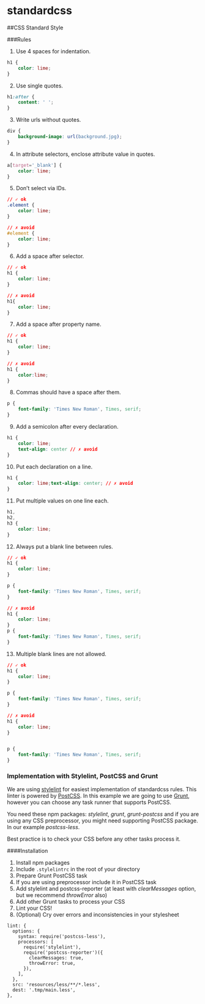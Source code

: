 # standardcss
##CSS Standard Style

###Rules
1. Use 4 spaces for indentation.
  ```css
  h1 {
      color: lime;
  }
  ```

2. Use single quotes.
  ```css
  h1:after {
      content: ' ';
  }
  ```
  
3. Write urls without quotes.
  ```css
  div {
      background-image: url(background.jpg);
  }
  ```
  
4. In attribute selectors, enclose attribute value in quotes.
  ```css
  a[target='_blank'] {
      color: lime;
  }
  ```
  
5. Don’t select via IDs.
  ```css
  // ✓ ok 
  .element {
      color: lime;
  }
  ```
  ```css
  // ✗ avoid 
  #element {
      color: lime;
  }
  ```
  
6. Add a space after selector.
  ```css
  // ✓ ok 
  h1 {
      color: lime;
  }
  ```
  ```css
  // ✗ avoid 
  h1{
      color: lime;
  }
  ```
  
7. Add a space after property name.
  ```css
  // ✓ ok 
  h1 {
      color: lime;
  }
  ```
  ```css
  // ✗ avoid 
  h1 {
      color:lime;
  }
  ```
  
8. Commas should have a space after them.
  ```css
  p {
      font-family: 'Times New Roman', Times, serif;
  }
  ```
  
9. Add a semicolon after every declaration.
  ```css
  h1 {
      color: lime;
      text-align: center // ✗ avoid 
  }
  ```
  
10. Put each declaration on a line.
  ```css
  h1 {
      color: lime;text-align: center; // ✗ avoid
  }
  ```
  
11. Put multiple values on one line each.
  ```css
  h1,
  h2,
  h3 {
      color: lime;
  }
  ```
12. Always put a blank line between rules.
  ```css
  // ✓ ok 
  h1 {
      color: lime;
  }

  p {
      font-family: 'Times New Roman', Times, serif;
  }
  ```
  ```css
  // ✗ avoid
  h1 {
      color: lime;
  }
  p {
      font-family: 'Times New Roman', Times, serif;
  }
  ```
13. Multiple blank lines are not allowed.
  ```css
  // ✓ ok 
  h1 {
      color: lime;
  }

  p {
      font-family: 'Times New Roman', Times, serif;
  }
  ```
  ```css
  // ✗ avoid
  h1 {
      color: lime;
  }


  p {
      font-family: 'Times New Roman', Times, serif;
  }
  ```
  
### Implementation with Stylelint, PostCSS and Grunt
We are using [stylelint](https://github.com/stylelint/stylelint) for easiest implementation 
of standardcss rules. This linter is powered by [PostCSS](https://github.com/postcss/postcss). 
In this example we are going to use [Grunt](http://gruntjs.com/), however you can choose 
any task runner that supports PostCSS. 

You need these npm packages: _stylelint_, _grunt_, _grunt-postcss_ and if you are using any 
CSS preprocessor, you might need supporting PostCSS package. In our example _postcss-less_.

Best practice is to check your CSS before any other tasks process it.

####Installation
1. Install npm packages
2. Include `.stylelintrc` in the root of your directory
3. Prepare Grunt PostCSS task
4. If you are using preprocessor include it in PostCSS task
5. Add stylelint and postcss-reporter (at least with _clearMessages_ option, 
but we recommend _throwError_ also)
6. Add other Grunt tasks to process your CSS
7. Lint your CSS!
8. (Optional) Cry over errors and inconsistencies in your stylesheet
```
lint: {
  options: {
    syntax: require('postcss-less'),
    processors: [
      require('stylelint'),
      require('postcss-reporter')({
        clearMessages: true,
        throwError: true,
      }),
    ],
  },
  src: 'resources/less/**/*.less',
  dest: '.tmp/main.less',
},
  ```

